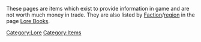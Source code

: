These pages are items which exist to provide information in game and are
not worth much money in trade. They are also listed by
[Faction](Factions.md "wikilink")/[region](:Category:Zones "wikilink") in
the page [Lore Books](Lore_Books.md "wikilink").

[Category:Lore](Category:Lore "wikilink")
[Category:Items](Category:Items "wikilink")